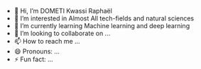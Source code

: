 - 👋 Hi, I’m DOMETI Kwassi Raphaël
- 👀 I’m interested in Almost All tech-fields and natural sciences
- 🌱 I’m currently learning Machine learning and deep learning
- 💞️ I’m looking to collaborate on ...
- 📫 How to reach me ...
- 😄 Pronouns: ...
- ⚡ Fun fact: ...

<!---
User510991/User510991 is a ✨ special ✨ repository because its `README.md` (this file) appears on your GitHub profile.
You can click the Preview link to take a look at your changes.
--->
